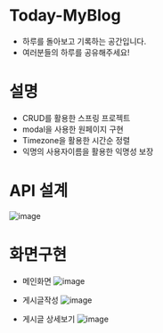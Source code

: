 # Today-MyBlog
* 하루를 돌아보고 기록하는 공간입니다.
* 여러분들의 하루를 공유해주세요!

# 설명
* CRUD를 활용한 스프링 프로젝트
* modal을 사용한 원페이지 구현
* Timezone을 활용한 시간순 정렬
* 익명의 사용자이름을 활용한 익명성 보장

# API 설계
![image](https://user-images.githubusercontent.com/70622731/111968346-64c71780-8b3c-11eb-9066-5d62850bffda.png)




# 화면구현
* 메인화면
![image](https://user-images.githubusercontent.com/70622731/112148553-5acb1480-8c21-11eb-88f0-5d7ba359dbc5.png)

* 게시글작성
![image](https://user-images.githubusercontent.com/70622731/112148811-aaa9db80-8c21-11eb-9343-1ac8396bc58c.png)

* 게시글 상세보기
![image](https://user-images.githubusercontent.com/70622731/112148897-c1503280-8c21-11eb-9ea1-21e3230d7f7b.png)
